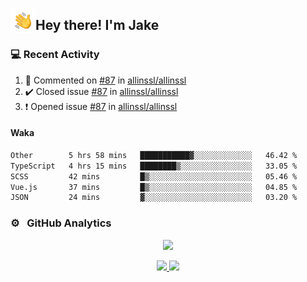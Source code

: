 <img alt="Night Coding" src="./assets/Hand%20Wave.gif" width='40' align="left"/><h2>Hey there! I'm Jake</h2>

### 💻 Recent Activity

<!--RECENT_ACTIVITY:start-->
1. 💬 Commented on [#87](https://github.com/allinssl/allinssl/issues/87#issuecomment-2888835986) in [allinssl/allinssl](https://github.com/allinssl/allinssl)<br>
2. ✔️ Closed issue [#87](https://github.com/allinssl/allinssl/issues/87) in [allinssl/allinssl](https://github.com/allinssl/allinssl)<br>
3. ❗️ Opened issue [#87](https://github.com/allinssl/allinssl/issues/87) in [allinssl/allinssl](https://github.com/allinssl/allinssl)<br>
<!--RECENT_ACTIVITY:end-->

#### Waka

<!--START_SECTION:waka-->

```txt
Other        5 hrs 58 mins   ███████████▓░░░░░░░░░░░░░   46.42 %
TypeScript   4 hrs 15 mins   ████████▒░░░░░░░░░░░░░░░░   33.05 %
SCSS         42 mins         █▒░░░░░░░░░░░░░░░░░░░░░░░   05.46 %
Vue.js       37 mins         █▒░░░░░░░░░░░░░░░░░░░░░░░   04.85 %
JSON         24 mins         ▓░░░░░░░░░░░░░░░░░░░░░░░░   03.20 %
```

<!--END_SECTION:waka-->

### ⚙️ &nbsp; GitHub Analytics

<p align="center">
  <img src="http://github-profile-summary-cards.vercel.app/api/cards/profile-details?username=JakeLaoyu&theme=2077" />
</p>


<p align="center">
<a href="https://github.com/JakeLaoyu">
  <img height="180em" src="https://github-readme-stats-eight-theta.vercel.app/api?username=jakelaoyu&show_icons=true&theme=algolia&include_all_commits=true&count_private=true"/>
  <img height="180em" src="https://github-readme-stats-eight-theta.vercel.app/api/top-langs/?username=jakelaoyu&layout=compact&langs_count=8&theme=algolia&hide=html&count_private=true"/>
</a>
</p>

<!-- ### 🤝🏻 &nbsp; Connect with Me

<p align="center">
<a href="https://i.jakeyu.top"><img src="https://img.shields.io/badge/-i.jakeyu.top-3423A6?style=flat&logo=Google-Chrome&logoColor=white"/></a>
<a href="mailto:jake.laoyu@gmail.com"><img src="https://img.shields.io/badge/-jake.laoyu@gmail.com-D14836?style=flat&logo=Gmail&logoColor=white"/></a>
</p> -->
